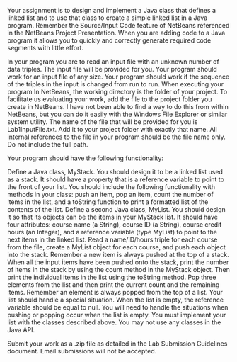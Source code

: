 Your assignment is to design and implement a Java class that defines a linked list and to use that class to create a simple linked list in a Java program.  Remember the Source/Input Code feature of NetBeans referenced in the NetBeans Project Presentation.  When you are adding code to a Java program it allows you to quickly and correctly generate required code segments with little effort.

In your program you are to read an input file with an unknown number of data triples.  The input file will be provided for you.  Your program should work for an input file of any size.  Your program should work if the sequence of the triples in the input is changed from run to run.  When executing your program In NetBeans, the working directory is the folder of your project.  To facilitate us evaluating your work, add the file to the project folder you create in NetBeans.  I have not been able to find a way to do this from within NetBeans, but you can do it easily with the Windows File Explorer or similar system utility.  The name of the file that will be provided for you is Lab1InputFile.txt.  Add it to your project folder with exactly that name.  All internal references to the file in your program should be the file name only.  Do not include the full path.

Your program should have the following functionality:

Define a Java class, MyStack. You should design it to be a linked list used as a stack.  It should have a property that is a reference variable to point to the front of your list.  You should include the following functionality with methods in your class:  push an item, pop an item, count the number of items in the list, and a toString function to print a formatted list of the contents of the list.
Define a second Java class, MyList. You should design it so that its objects can be the items in your MyStack list.  It should have four attributes: course name (a String), course ID (a String), course credit hours (an Integer), and a reference variable (type MyList) to point to the next items in the linked list.
Read a name/ID/hours triple for each course from the file, create a MyList object for each course, and push each object into the stack. Remember a new item is always pushed at the top of a stack.
When all the input items have been pushed onto the stack, print the number of items in the stack by using the count method in the MyStack object. Then print the individual items in the list using the toString method.
Pop three elements from the list and then print the current count and the remaining items. Remember an element is always popped from the top of a list.
Your list should handle a special situation. When the list is empty, the reference variable should be equal to null.  You will need to handle the situations when pushing or popping occur when the list is empty.
You must implement your list with the classes described above.  You may not use any classes in the Java API.

Submit your work as a .zip file as detailed in the Lab Submission Guidelines document.  Email submissions will not be accepted.